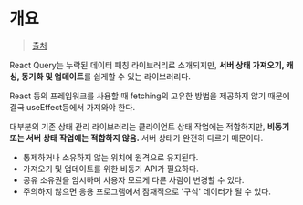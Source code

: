 # 개요

> [출처](https://tanstack.com/query/v3/docs/react/overview)

React Query는 누락된 데이터 패칭 라이브러리로 소개되지만, **서버 상태 가져오기, 캐싱, 동기화 및 업데이트**를 쉽게할 수 있는 라이브러리다.

React 등의 프레임워크를 사용할 때 fetching의 고유한 방법을 제공하지 않기 때문에 결국 useEffect등에서 가져와야 한다.

대부분의 기존 상태 관리 라이브러리는 클라이언트 상태 작업에는 적합하지만, **비동기 또는 서버 상태 작업에는 적합하지 않음.** 서버 상태가 완전히 다르기 때문이다.

- 통제하거나 소유하지 않는 위치에 원격으로 유지된다.
- 가져오기 및 업데이트를 위한 비동기 API가 필요하다.
- 공유 소유권을 암시하며 사용자 모르게 다른 사람이 변경할 수 있다.
- 주의하지 않으면 응용 프로그램에서 잠재적으로 '구식' 데이터가 될 수 있다.